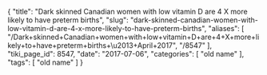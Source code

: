{
    "title": "Dark skinned Canadian women with low vitamin D are 4 X more likely to have preterm births",
    "slug": "dark-skinned-canadian-women-with-low-vitamin-d-are-4-x-more-likely-to-have-preterm-births",
    "aliases": [
        "/Dark+skinned+Canadian+women+with+low+vitamin+D+are+4+X+more+likely+to+have+preterm+births+\u2013+April+2017",
        "/8547"
    ],
    "tiki_page_id": 8547,
    "date": "2017-07-06",
    "categories": [
        "old name"
    ],
    "tags": [
        "old name"
    ]
}